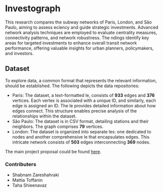 # Investograph

This research compares the subway networks of Paris, London, and São Paulo, aiming to assess eciency and guide strategic investments. Advanced network analysis techniques are employed to evaluate centrality measures, connectivity patterns, and network robustness. The ndings identify key areas for targeted investments to enhance overall transit network performance, offering valuable insights for urban planners, policymakers, and investors.

## Dataset

To explore data, a common format that represents the relevant information, should be established. The following depicts
the data repositories:
- Paris: The dataset, a text-formatted le, consists of **933** edges and **376** vertices. Each vertex is associated with a unique ID, and similarly, each edge is assigned an ID. The le provides detailed information about how edges connect. This structure enables precise analysis of the relationships within the dataset.
- São Paulo: The dataset is in CSV format, detailing stations and their neighbors. The graph comprises **79** vertices.
- London: The dataset is organized into separate les: one dedicated to nodes and another comprehensive le that encapsulates edges. This intricate network consists of **503** edges interconnecting **369** nodes.

The main project proposal could be found [here](https://github.com/tahashieenavaz/learning-from-networks/blob/main/Report.pdf).

### Contributers

- Shabnam Zareshahraki
- Mattia Toffanin
- Taha Shieenavaz
